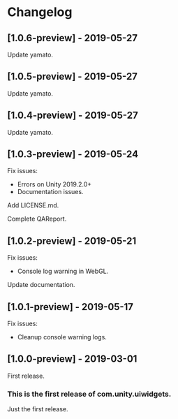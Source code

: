 # Changelog

## [1.0.6-preview] - 2019-05-27

Update yamato.

## [1.0.5-preview] - 2019-05-27

Update yamato.

## [1.0.4-preview] - 2019-05-27

Update yamato.

## [1.0.3-preview] - 2019-05-24

Fix issues:

* Errors on Unity 2019.2.0+
* Documentation issues.

Add LICENSE.md.

Complete QAReport.

## [1.0.2-preview] - 2019-05-21

Fix issues:

* Console log warning in WebGL.

Update documentation.

## [1.0.1-preview] - 2019-05-17

Fix issues:

* Cleanup console warning logs.

## [1.0.0-preview] - 2019-03-01

First release.

### This is the first release of com.unity.uiwidgets.

Just the first release.
